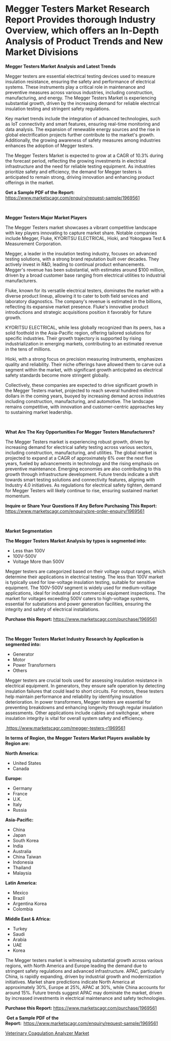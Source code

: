 <p><h1>Megger Testers Market Research Report Provides thorough Industry Overview, which offers an In-Depth Analysis of Product Trends and New Market Divisions</h1></p><p><strong>Megger Testers Market Analysis and Latest Trends</strong></p>
<p><p>Megger testers are essential electrical testing devices used to measure insulation resistance, ensuring the safety and performance of electrical systems. These instruments play a critical role in maintenance and preventive measures across various industries, including construction, manufacturing, and energy. The Megger Testers Market is experiencing substantial growth, driven by the increasing demand for reliable electrical insulation testing and stringent safety regulations. </p><p>Key market trends include the integration of advanced technologies, such as IoT connectivity and smart features, ensuring real-time monitoring and data analysis. The expansion of renewable energy sources and the rise in global electrification projects further contribute to the market's growth. Additionally, the growing awareness of safety measures among industries enhances the adoption of Megger testers. </p><p>The Megger Testers Market is expected to grow at a CAGR of 10.3% during the forecast period, reflecting the growing investments in electrical infrastructure and the need for reliable testing equipment. As industries prioritize safety and efficiency, the demand for Megger testers is anticipated to remain strong, driving innovation and enhancing product offerings in the market.</p></p>
<p><strong>Get a Sample PDF of the Report:&nbsp;</strong> <a href="https://www.marketscagr.com/enquiry/request-sample/1969561?utm_campaign=2265&utm_medium=2&utm_source=Github&utm_content=ia&utm_term=20022025&utm_id=megger-testers">https://www.marketscagr.com/enquiry/request-sample/1969561</a></p>
<p>&nbsp;</p>
<p><strong>Megger Testers Major Market Players</strong></p>
<p><p>The Megger Testers market showcases a vibrant competitive landscape with key players innovating to capture market share. Notable companies include Megger, Fluke, KYORITSU ELECTRICAL, Hioki, and Yokogawa Test & Measurement Corporation.</p><p>Megger, a leader in the insulation testing industry, focuses on advanced testing solutions, with a strong brand reputation built over decades. They actively invest in R&D, leading to continual product enhancements. Megger's revenue has been substantial, with estimates around $100 million, driven by a broad customer base ranging from electrical utilities to industrial manufacturers.</p><p>Fluke, known for its versatile electrical testers, dominates the market with a diverse product lineup, allowing it to cater to both field services and laboratory diagnostics. The company's revenue is estimated in the billions, reflecting its expansive market presence. Fluke's innovative product introductions and strategic acquisitions position it favorably for future growth.</p><p>KYORITSU ELECTRICAL, while less globally recognized than its peers, has a solid foothold in the Asia-Pacific region, offering tailored solutions for specific industries. Their growth trajectory is supported by rising industrialization in emerging markets, contributing to an estimated revenue in the tens of millions.</p><p>Hioki, with a strong focus on precision measuring instruments, emphasizes quality and reliability. Their niche offerings have allowed them to carve out a segment within the market, with significant growth anticipated as electrical safety standards become more stringent globally.</p><p>Collectively, these companies are expected to drive significant growth in the Megger Testers market, projected to reach several hundred million dollars in the coming years, buoyed by increasing demand across industries including construction, manufacturing, and automotive. The landscape remains competitive, with innovation and customer-centric approaches key to sustaining market leadership.</p></p>
<p>&nbsp;</p>
<p><strong>What Are The Key Opportunities For Megger Testers Manufacturers?</strong></p>
<p><p>The Megger Testers market is experiencing robust growth, driven by increasing demand for electrical safety testing across various sectors, including construction, manufacturing, and utilities. The global market is projected to expand at a CAGR of approximately 6% over the next five years, fueled by advancements in technology and the rising emphasis on preventive maintenance. Emerging economies are also contributing to this growth through infrastructure development. Future trends indicate a shift towards smart testing solutions and connectivity features, aligning with Industry 4.0 initiatives. As regulations for electrical safety tighten, demand for Megger Testers will likely continue to rise, ensuring sustained market momentum.</p></p>
<p><strong>Inquire or Share Your Questions If Any Before Purchasing This Report:</strong> <a href="https://www.marketscagr.com/enquiry/pre-order-enquiry/1969561?utm_campaign=2265&utm_medium=2&utm_source=Github&utm_content=ia&utm_term=20022025&utm_id=megger-testers">https://www.marketscagr.com/enquiry/pre-order-enquiry/1969561</a></p>
<p>&nbsp;</p>
<p><strong>Market Segmentation</strong></p>
<p><strong>The Megger Testers Market Analysis by types is segmented into:</strong></p>
<p><ul><li>Less than 100V</li><li>100V-500V</li><li>Voltage More than 500V</li></ul></p>
<p><p>Megger testers are categorized based on their voltage output ranges, which determine their applications in electrical testing. The less than 100V market is typically used for low-voltage insulation testing, suitable for sensitive equipment. The 100V-500V segment is widely used for medium-voltage applications, ideal for industrial and commercial equipment inspections. The market for voltages exceeding 500V caters to high-voltage systems, essential for substations and power generation facilities, ensuring the integrity and safety of electrical installations.</p></p>
<p><strong>Purchase this Report:&nbsp;</strong><a href="https://www.marketscagr.com/purchase/1969561?utm_campaign=2265&utm_medium=2&utm_source=Github&utm_content=ia&utm_term=20022025&utm_id=megger-testers">https://www.marketscagr.com/purchase/1969561</a></p>
<p>&nbsp;</p>
<p><strong>The Megger Testers Market Industry Research by Application is segmented into:</strong></p>
<p><ul><li>Generator</li><li>Motor</li><li>Power Transformers</li><li>Others</li></ul></p>
<p><p>Megger testers are crucial tools used for assessing insulation resistance in electrical equipment. In generators, they ensure safe operation by detecting insulation failures that could lead to short circuits. For motors, these testers help maintain performance and reliability by identifying insulation deterioration. In power transformers, Megger testers are essential for preventing breakdowns and enhancing longevity through regular insulation assessments. Other applications include cables and switchgear, where insulation integrity is vital for overall system safety and efficiency.</p></p>
<p><a href="https://www.marketscagr.com/megger-testers-r1969561?utm_campaign=2265&utm_medium=2&utm_source=Github&utm_content=ia&utm_term=20022025&utm_id=megger-testers">&nbsp;https://www.marketscagr.com/megger-testers-r1969561</a></p>
<p><strong>In terms of Region, the Megger Testers Market Players available by Region are:</strong></p>
<p>
    <p> <strong> North America: </strong>
        <ul>
            <li>United States</li>
            <li>Canada</li>
        </ul>
        </p> 
    <p> <strong> Europe: </strong>
        <ul>
            <li>Germany</li>
            <li>France</li>
            <li>U.K.</li>
            <li>Italy</li>
            <li>Russia</li>
        </ul>
        </p> 
    <p> <strong> Asia-Pacific: </strong>
        <ul>
            <li>China</li>
            <li>Japan</li>
            <li>South Korea</li>
            <li>India</li>
            <li>Australia</li>
            <li>China Taiwan</li>
            <li>Indonesia</li>
            <li>Thailand</li>
            <li>Malaysia</li>
        </ul>
        </p> 
    <p> <strong> Latin America: </strong>
        <ul>
            <li>Mexico</li>
            <li>Brazil</li>
            <li>Argentina Korea</li>
            <li>Colombia</li>
        </ul>
        </p> 
    <p> <strong> Middle East & Africa: </strong>
        <ul>
            <li>Turkey</li>
            <li>Saudi</li>
            <li>Arabia</li>
            <li>UAE</li>
            <li>Korea</li>
        </ul>
    </p>
    </p>
<p><p>The Megger testers market is witnessing substantial growth across various regions, with North America and Europe leading the demand due to stringent safety regulations and advanced infrastructure. APAC, particularly China, is rapidly expanding, driven by industrial growth and modernization initiatives. Market share predictions indicate North America at approximately 30%, Europe at 25%, APAC at 30%, while China accounts for around 15%. Future trends suggest APAC may dominate the market, driven by increased investments in electrical maintenance and safety technologies.</p></p>
<p><strong>Purchase this Report: </strong><a href="https://www.marketscagr.com/purchase/1969561?utm_campaign=2265&utm_medium=2&utm_source=Github&utm_content=ia&utm_term=20022025&utm_id=megger-testers">https://www.marketscagr.com/purchase/1969561</a></p>
<p>&nbsp;<strong>Get a Sample PDF of the Report:&nbsp;&nbsp;</strong><a href="https://www.marketscagr.com/enquiry/request-sample/1969561?utm_campaign=2265&utm_medium=2&utm_source=Github&utm_content=ia&utm_term=20022025&utm_id=megger-testers">https://www.marketscagr.com/enquiry/request-sample/1969561</a></p>
<p><strong></strong></p>
<p><p><a href="https://github.com/suleimannichelle7/Market-Research-Report-List-1/blob/main/veterinary-coagulation-analyzer-market.md?utm_campaign=2265&utm_medium=2&utm_source=Github&utm_content=ia&utm_term=20022025&utm_id=megger-testers">Veterinary Coagulation Analyzer Market</a></p></p>